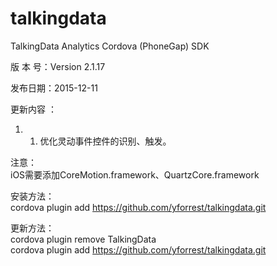 # talkingdata
TalkingData Analytics Cordova (PhoneGap) SDK  

版 本 号：Version 2.1.17  

发布日期：2015-12-11  

更新内容 ：  
1. 1. 优化灵动事件控件的识别、触发。  

注意：  
iOS需要添加CoreMotion.framework、QuartzCore.framework  

安装方法：  
cordova plugin add https://github.com/yforrest/talkingdata.git  

更新方法：  
cordova plugin remove TalkingData  
cordova plugin add https://github.com/yforrest/talkingdata.git  
